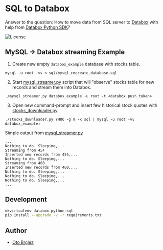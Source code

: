 # SQL to Databox

Answer to the question: How to move data from SQL server to [Databox](http://databox.com) with help from [Databox Python SDK](https://github.com/databox/databox-python)?

![License](http://img.shields.io/:license-mit-blue.svg)

## MySQL → Databox streaming Example

1. Create new empty `databox_example` database with stocks table.
```
mysql -u root -vv < sql/mysql_recreate_database.sql
```
2. Start [mysql_streamer.py](mysql_streamer.py) script that will "observe" stocks table for new records and stream them into Databox.
```
./mysql_streamer.py databox_example -u root -t <databox push_token>
```
3. Open new command-prompt and insert few historical stock quotes with [stocks_downloader.py](stocks_downloader.py).
```
./stocks_downloader.py YHOO -g m -x sql | mysql -u root -vv databox_example;
```

Simple output from [mysql_streamer.py](mysql_streamer.py)
    
    ...
    Nothing to do. Sleeping,...
    Streaming from 454
    Inserted new records from 454,...
    Nothing to do. Sleeping,...
    Streaming from 460
    Inserted new records from 460,...
    Nothing to do. Sleeping,...
    Nothing to do. Sleeping,...
    Nothing to do. Sleeping,...
    ...

## Development

```bash
mkvirtualenv databox-python-sql
pip install --upgrade -v -r requirements.txt
```

## Author
- [Oto Brglez](https://github.com/otobrglez)

